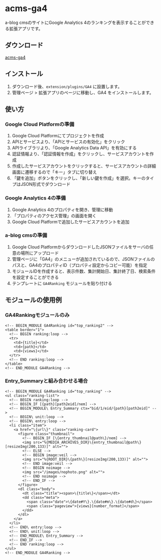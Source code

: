 # acms-ga4
a-blog cmsのサイトにGoogle Analytics 4のランキングを表示することができる拡張アプリです。

## ダウンロード
[acms-ga4](https://github.com/mr-gradation/acms-ga4/releases/download/1.0.0/acms-ga4-1.0.0.zip)

## インストール
1. ダウンロード後、`extension/plugins/GA4` に設置します。
2. 管理ページ > 拡張アプリのページに移動し、GA4 をインストールします。

## 使い方

### Google Cloud Platformの準備

1. Google Cloud Platformにてプロジェクトを作成
2. APIとサービスより、「APIとサービスの有効化」をクリック
3. APIライブラリより、「Google Analytics Data API」を有効にする
4. 認証情報より、「認証情報を作成」をクリックし、サービスアカウントを作成
5. 作成したサービスアカウントをクリックすると、サービスアカウントの詳細画面に遷移するので「キー」タブに切り替え
6. 「鍵を追加」ボタンをクリックし、「新しい鍵を作成」を選択。キーのタイプはJSON形式でダウンロード

### Google Analytics 4の準備

1. Google Analytics 4のプロパティを開き、管理に移動
2. 「プロパティのアクセス管理」の画面を開く
3. Google Cloud Platformで追加したサービスアカウントを追加

### a-blog cmsの準備

1. Google Cloud PlatformからダウンロードしたJSONファイルをサーバの任意の場所にアップロード
2. 管理ページに「GA4」のメニューが追加されているので、JSONファイルのパスと、GA4のプロパティID（プロパティ設定からコピー可能）を指定
3. モジュールIDを作成すると、表示件数、集計開始日、集計終了日、検索条件を設定することができる
4. テンプレートに `GA4Ranking` モジュールを貼り付ける

## モジュールの使用例

### GA4Rankingモジュールのみ

```
<!-- BEGIN_MODULE GA4Ranking id="top_ranking2" -->
<table border="1">
  <!-- BEGIN ranking:loop -->
  <tr>
    <td>{title}</td>
    <td>{path}</td>
    <td>{views}</td>
  </tr>
  <!-- END ranking:loop -->
</table>
<!-- END_MODULE GA4Ranking -->
```

### Entry_Summaryと組み合わせる場合

```
<!-- BEGIN_MODULE GA4Ranking id="top_ranking" -->
<ul class="ranking-list">
  <!-- BEGIN ranking:loop -->
  <!-- BEGIN_IF [{path}[path2eid]/nem] -->
  <!-- BEGIN_MODULE\ Entry_Summary ctx="bid/1/eid/{path}[path2eid]" -->
  <!-- BEGIN\ unit:loop -->
  <!-- BEGIN\ entry:loop -->
  <li class="item">
    <a href="\{url\}" class="ranking-card">
      <figure class="thumbnail">
        <!-- BEGIN_IF [\{entry_thumbnail@path\}/nem] -->
        <img src="%{MEDIA_ARCHIVES_DIR}\{entry_thumbnail@path\}[resizeImg(200,133)]" alt="">
        <!-- ELSE -->
        <!-- BEGIN image:veil -->
        <img src="%{ROOT_DIR}\{path\}[resizeImg(200,133)]" alt="">
        <!-- END image:veil -->
        <!-- BEGIN noimage -->
        <img src="/images/nophoto.png" alt="">
        <!-- END noimage -->
        <!-- END_IF -->
      </figure>
      <dl class="body">
        <dt class="title"><span>\{title\}</span></dt>
        <dd class="meta">
          <span class="date">\{date#Y\}.\{date#m\}.\{date#d\}</span>
          <span class="pageview">{views}[number_format]</span>
        </dd>
      </dl>
    </a>
  </li>
  <!-- END\ entry:loop -->
  <!-- END\ unit:loop -->
  <!-- END_MODULE\ Entry_Summary -->
  <!-- END_IF -->
  <!-- END ranking:loop -->
</ul>
<!-- END_MODULE GA4Ranking -->
```
